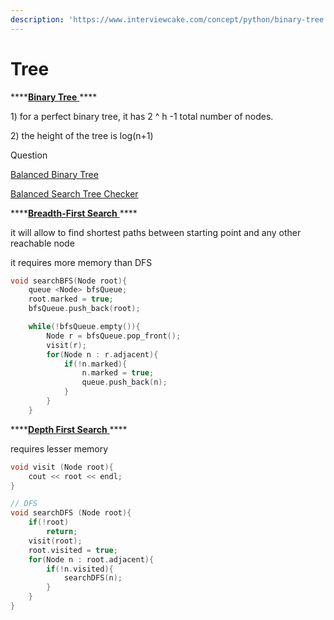 ```yaml
---
description: 'https://www.interviewcake.com/concept/python/binary-tree'
---
```


# Tree

\*\*\*\*[**Binary Tree** ](https://www.interviewcake.com/concept/python/binary-tree)\*\*\*\*

1\) for a perfect binary tree, it has 2 ^ h -1 total number of nodes.

2\) the height of the tree is log\(n+1\)

Question 

[Balanced Binary Tree ](https://www.interviewcake.com/question/cpp/balanced-binary-tree)

[Balanced Search Tree Checker](https://www.interviewcake.com/question/cpp/bst-checker)



\*\*\*\*[**Breadth-First Search** ](https://www.interviewcake.com/concept/python/bfs)\*\*\*\*

it will allow to find shortest paths between starting point and any other reachable node

it requires more memory than DFS

```cpp
void searchBFS(Node root){
	queue <Node> bfsQueue;
	root.marked = true;
	bfsQueue.push_back(root);

	while(!bfsQueue.empty()){
		Node r = bfsQueue.pop_front();
		visit(r);
		for(Node n : r.adjacent){
			if(!n.marked){
				n.marked = true;
				queue.push_back(n);
			}
		}
	}
```



\*\*\*\*[**Depth First Search** ](https://www.interviewcake.com/concept/python/dfs)\*\*\*\*

requires lesser memory



```cpp
void visit (Node root){
	cout << root << endl;
}

// DFS
void searchDFS (Node root){
	if(!root)
		return;
	visit(root);
	root.visited = true;
	for(Node n : root.adjacent){
		if(!n.visited){
			searchDFS(n);
		}
	}
}
```

